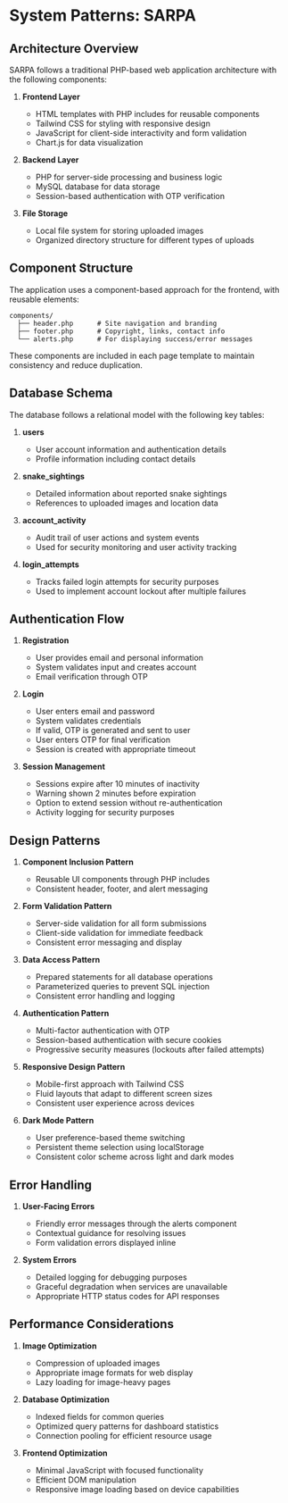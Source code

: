 # System Patterns: SARPA

## Architecture Overview

SARPA follows a traditional PHP-based web application architecture with the following components:

1. **Frontend Layer**

   - HTML templates with PHP includes for reusable components
   - Tailwind CSS for styling with responsive design
   - JavaScript for client-side interactivity and form validation
   - Chart.js for data visualization

2. **Backend Layer**

   - PHP for server-side processing and business logic
   - MySQL database for data storage
   - Session-based authentication with OTP verification

3. **File Storage**
   - Local file system for storing uploaded images
   - Organized directory structure for different types of uploads

## Component Structure

The application uses a component-based approach for the frontend, with reusable elements:

```
components/
  ├── header.php      # Site navigation and branding
  ├── footer.php      # Copyright, links, contact info
  └── alerts.php      # For displaying success/error messages
```

These components are included in each page template to maintain consistency and reduce duplication.

## Database Schema

The database follows a relational model with the following key tables:

1. **users**

   - User account information and authentication details
   - Profile information including contact details

2. **snake_sightings**

   - Detailed information about reported snake sightings
   - References to uploaded images and location data

3. **account_activity**

   - Audit trail of user actions and system events
   - Used for security monitoring and user activity tracking

4. **login_attempts**
   - Tracks failed login attempts for security purposes
   - Used to implement account lockout after multiple failures

## Authentication Flow

1. **Registration**

   - User provides email and personal information
   - System validates input and creates account
   - Email verification through OTP

2. **Login**

   - User enters email and password
   - System validates credentials
   - If valid, OTP is generated and sent to user
   - User enters OTP for final verification
   - Session is created with appropriate timeout

3. **Session Management**
   - Sessions expire after 10 minutes of inactivity
   - Warning shown 2 minutes before expiration
   - Option to extend session without re-authentication
   - Activity logging for security purposes

## Design Patterns

1. **Component Inclusion Pattern**

   - Reusable UI components through PHP includes
   - Consistent header, footer, and alert messaging

2. **Form Validation Pattern**

   - Server-side validation for all form submissions
   - Client-side validation for immediate feedback
   - Consistent error messaging and display

3. **Data Access Pattern**

   - Prepared statements for all database operations
   - Parameterized queries to prevent SQL injection
   - Consistent error handling and logging

4. **Authentication Pattern**

   - Multi-factor authentication with OTP
   - Session-based authentication with secure cookies
   - Progressive security measures (lockouts after failed attempts)

5. **Responsive Design Pattern**

   - Mobile-first approach with Tailwind CSS
   - Fluid layouts that adapt to different screen sizes
   - Consistent user experience across devices

6. **Dark Mode Pattern**
   - User preference-based theme switching
   - Persistent theme selection using localStorage
   - Consistent color scheme across light and dark modes

## Error Handling

1. **User-Facing Errors**

   - Friendly error messages through the alerts component
   - Contextual guidance for resolving issues
   - Form validation errors displayed inline

2. **System Errors**
   - Detailed logging for debugging purposes
   - Graceful degradation when services are unavailable
   - Appropriate HTTP status codes for API responses

## Performance Considerations

1. **Image Optimization**

   - Compression of uploaded images
   - Appropriate image formats for web display
   - Lazy loading for image-heavy pages

2. **Database Optimization**

   - Indexed fields for common queries
   - Optimized query patterns for dashboard statistics
   - Connection pooling for efficient resource usage

3. **Frontend Optimization**
   - Minimal JavaScript with focused functionality
   - Efficient DOM manipulation
   - Responsive image loading based on device capabilities
